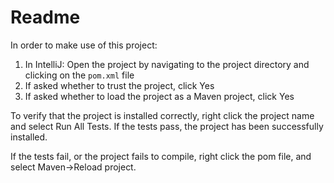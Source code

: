# Readme

In order to make use of this project:

1. In IntelliJ:  Open the project by navigating to the project directory and clicking on the `pom.xml` file
2. If asked whether to trust the project, click Yes
3. If asked whether to load the project as a Maven project, click Yes

To verify that the project is installed correctly, right click the project name and select Run All Tests.  If the tests pass, the project has been successfully installed.  

If the tests fail, or the project fails to compile, right click the pom file, and select Maven->Reload project.
